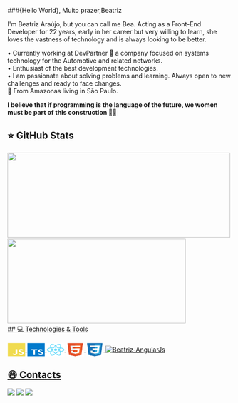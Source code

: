 ###{Hello World}, Muito prazer,Beatriz


I'm Beatriz Araújo, but you can call me Bea. Acting as a Front-End Developer for 22 years, early in her career but very willing to learn, she loves the vastness of technology and is always looking to be better.

• Currently working at DevPartner 💙 a company focused on systems technology for the Automotive and related networks.<br>
• Enthusiast of the best development technologies.<br>
• I am passionate about solving problems and learning. Always open to new challenges and ready to face changes.<br>
📍 From Amazonas living in São Paulo.<br> 



<strong> I believe that if programming is the language of the future, we women must be part of this construction 👩‍💻</strong>






## ⭐ GitHub Stats

 <div>
  <a href="https://github.com/beatrizaraujoam">
  <img height="190em" width="500em" src="https://github-readme-stats.vercel.app/api?username=beatrizaraujoam&show_icons=true&theme=dracula&include_all_commits=true&count_private=true"/>
  <img height="190em" width="400em" src="https://github-readme-stats.vercel.app/api/top-langs/?username=beatrizaraujoam&layout=compact&langs_count=16&theme=dracula"/>
</div>  
## 💻 Technologies & Tools
<div style="text-center"><br>
  <img align="center" alt="Beatriz-Js" height="30" width="40" src="https://raw.githubusercontent.com/devicons/devicon/master/icons/javascript/javascript-plain.svg">
  <img align="center" alt="Beatriz-Ts" height="30" width="40" src="https://raw.githubusercontent.com/devicons/devicon/master/icons/typescript/typescript-plain.svg">
  <img align="center" alt="Beatriz-React" height="30" width="40" src="https://raw.githubusercontent.com/devicons/devicon/master/icons/react/react-original.svg">
  <img align="center" alt="Beatriz-HTML" height="30" width="40" src="https://raw.githubusercontent.com/devicons/devicon/master/icons/html5/html5-original.svg">
  <img align="center" alt="Beatriz-CSS" height="30" width="40" src="https://raw.githubusercontent.com/devicons/devicon/master/icons/css3/css3-original.svg">
    <img align="center" alt="Beatriz-AngularJs" height="30" width="40" src="https://user-images.githubusercontent.com/42151127/121117607-c9fee080-c7ee-11eb-954c-757eb38dddb5.png">
 
 
</div>
  
## 😄 Contacts
 
<div> 
 
  <a href="https://instagram.com/devbeatrizaraujoam" target="_blank"><img src="https://img.shields.io/badge/-Instagram-%23E4405F?style=for-the-badge&logo=instagram&logoColor=white" target="_blank"></a>
  <a href = "mailto: biaaraujo.am@gmail.com"><img src="https://img.shields.io/badge/-Gmail-%23333?style=for-the-badge&logo=gmail&logoColor=white" target="_blank"></a>
  <a href="https://www.linkedin.com/in/beatrizaraujoam/" target="_blank"><img src="https://img.shields.io/badge/-LinkedIn-%230077B5?style=for-the-badge&logo=linkedin&logoColor=white" target="_blank"></a> 
 

 
 
</div>
